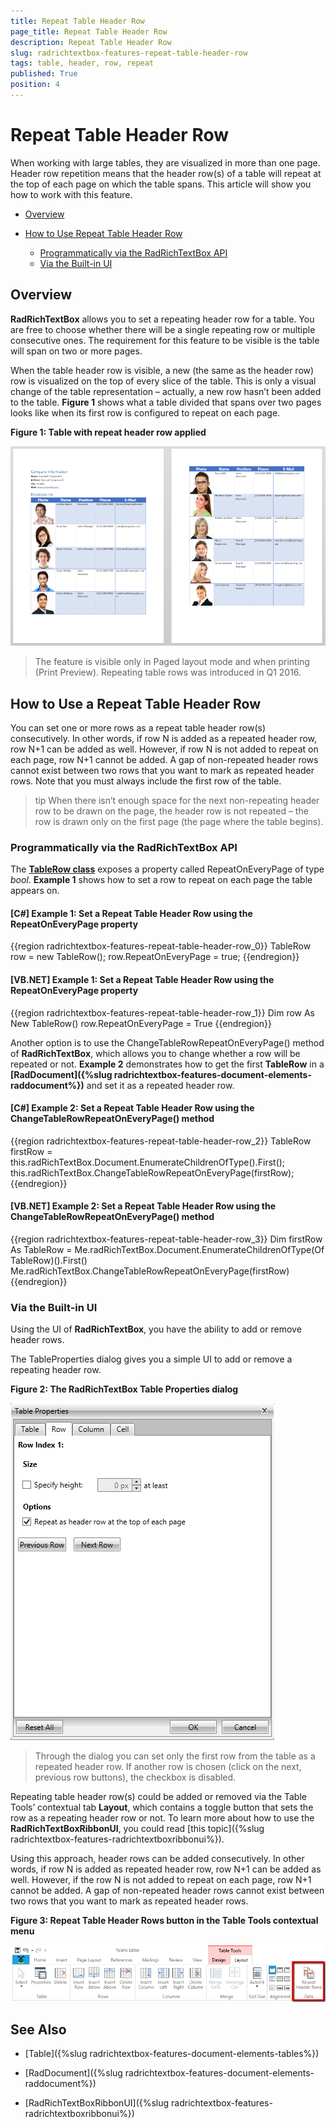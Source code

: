 ```yaml
---
title: Repeat Table Header Row
page_title: Repeat Table Header Row
description: Repeat Table Header Row
slug: radrichtextbox-features-repeat-table-header-row
tags: table, header, row, repeat
published: True
position: 4
---
```


# Repeat Table Header Row

When working with large tables, they are visualized in more than one page. Header row repetition means that the header row(s) of a table will repeat at the top of each page on which the table spans. This article will show you how to work with this feature.


* [Overview](#overview)

* [How to Use Repeat Table Header Row](#how-to-use-repeat-table-header-row)

	* [Programmatically via the RadRichTextBox API](#programmatically-via-the-radrichtextbox-api)
	* [Via the Built-in UI](#via-the-built-in-ui)


## Overview  

__RadRichTextBox__ allows you to set a repeating header row for a table. You are free to choose whether there will be a single repeating row or multiple consecutive ones. The requirement for this feature to be visible is the table will span on two or more pages.

When the table header row is visible, a new (the same as the header row) row is visualized on the top of every slice of the table. This is only a visual change of the table representation – actually, a new row hasn’t been added to the table. __Figure 1__ shows what a table divided that spans over two pages looks like when its first row is configured to repeat on each page.

__Figure 1: Table with repeat header row applied__

![RadRichTextBox Features Repeat Table Header Row 02](images/RadRichTextBox_Features_Repeat_Table_Header_Row_02.png)

>The feature is visible only in Paged layout mode and when printing (Print Preview). Repeating table rows was introduced in Q1 2016.

## How to Use a Repeat Table Header Row

You can set one or more rows as a repeat table header row(s) consecutively. In other words, if row N is added as a repeated header row, row N+1 can be added as well. However, if row N is not added to repeat on each page, row N+1 cannot be added. A gap of non-repeated header rows cannot exist between two rows that you want to mark as repeated header rows. Note that you must always include the first row of the table.

>tip When there isn’t enough space for the next non-repeating header row to be drawn on the page, the header row is not repeated – the row is drawn only on the first page (the page where the table begins).

### Programmatically via the RadRichTextBox API 

The __[TableRow class](https://docs.telerik.com/devtools/wpf/api/telerik.windows.documents.model.tablerow)__ exposes a property called RepeatOnEveryPage of type *bool*. __Example 1__ shows how to set a row to repeat on each page the table appears on.


#### __[C#] Example 1: Set a Repeat Table Header Row using the RepeatOnEveryPage property__

{{region radrichtextbox-features-repeat-table-header-row_0}}
	TableRow row = new TableRow();
	row.RepeatOnEveryPage = true;
{{endregion}}

#### __[VB.NET] Example 1: Set a Repeat Table Header Row using the RepeatOnEveryPage property__

{{region radrichtextbox-features-repeat-table-header-row_1}}
	Dim row As New TableRow()
	row.RepeatOnEveryPage = True
{{endregion}}


Another option is to use the ChangeTableRowRepeatOnEveryPage() method of __RadRichTextBox__, which allows you to change whether a row will be repeated or not. __Example 2__ demonstrates how to get the first __TableRow__ in a __[RadDocument]({%slug radrichtextbox-features-document-elements-raddocument%})__ and set it as a repeated header row.

#### __[C#] Example 2: Set a Repeat Table Header Row using the ChangeTableRowRepeatOnEveryPage() method__

{{region radrichtextbox-features-repeat-table-header-row_2}}
	TableRow firstRow = this.radRichTextBox.Document.EnumerateChildrenOfType<TableRow>().First();
	this.radRichTextBox.ChangeTableRowRepeatOnEveryPage(firstRow);
{{endregion}}

#### __[VB.NET] Example 2: Set a Repeat Table Header Row using the ChangeTableRowRepeatOnEveryPage() method__

{{region radrichtextbox-features-repeat-table-header-row_3}}
	Dim firstRow As TableRow = Me.radRichTextBox.Document.EnumerateChildrenOfType(Of TableRow)().First()
	Me.radRichTextBox.ChangeTableRowRepeatOnEveryPage(firstRow)
{{endregion}}



### Via the Built-in UI 

Using the UI of __RadRichTextBox__, you have the ability to add or remove header rows.

The TableProperties dialog gives you a simple UI to add or remove a repeating header row.

__Figure 2: The RadRichTextBox Table Properties dialog__

![RadRichTextBox Features Repeat Table Header Row 0](images/RadRichTextBox_Features_Repeat_Table_Header_Row_0.png)

>Through the dialog you can set only the first row from the table as a repeated header row. If another row is chosen (click on the next, previous row buttons), the checkbox is disabled. 


Repeating table header row(s) could be added or removed via the Table Tools’ contextual tab __Layout__, which contains a toggle button that sets the row as a repeating header row or not. To learn more about how to use the __RadRichTextBoxRibbonUI__, you could read [this topic]({%slug radrichtextbox-features-radrichtextboxribbonui%}).

Using this approach, header rows can be added consecutively. In other words, if row N is added as repeated header row, row N+1 can be added as well. However, if the row N is not added to repeat on each page, row N+1 cannot be added. A gap of non-repeated header rows cannot exist between two rows that you want to mark as repeated header rows. 

__Figure 3: Repeat Table Header Rows button in the Table Tools contextual menu__

![RadRichTextBox Features Repeat Table Header Row 1](images/RadRichTextBox_Features_Repeat_Table_Header_Row_1.png)



## See Also

* [Table]({%slug radrichtextbox-features-document-elements-tables%})

* [RadDocument]({%slug radrichtextbox-features-document-elements-raddocument%})

* [RadRichTextBoxRibbonUI]({%slug radrichtextbox-features-radrichtextboxribbonui%})

